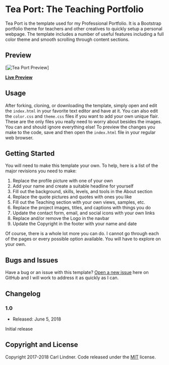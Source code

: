 # Tea Port: The Teaching Portfolio

Tea Port is the template used for my Professional Portfolio. It is a Bootstrap portfolio theme for teachers and other creatives to quickly setup a personal webpage. The template includes a number of useful features including a full color theme and smooth scrolling through content sections.

## Preview

[![Tea Port Preview](https://www.cjlindner.com/img/screenshot.jpg)]

**[Live Preview](https://www.cjlindner.com)**

## Usage

After forking, cloning, or downloading the template, simply open and edit the `index.html` in your favorite text editor and have at it. You can also edit the `color.css` and `theme.css` files if you want to add your own unique flair. These are the only files you really need to worry about besides the images. You can and should ignore everything else! To preview the changes you make to the code, save and then open the `index.html` file in your regular web browser.

## Getting Started

You will need to make this template your own. To help, here is a list of the major revisions you need to make:

1. Replace the profile picture with one of your own
2. Add your name and create a suitable headline for yourself
3. Fill out the background, skills, levels, and tools in the About section
4. Replace the quote pictures and quotes with ones you like
5. Fill out the Teaching section with your own views, samples, etc.
6. Replace the project images, titles, and captions with things you do
7. Update the contact form, email, and social icons with your own links
8. Replace and/or remove the Logo in the navbar
9. Update the Copyright in the footer with your name and date

Of course, there is a whole lot more you can do. I cannot go through each of the pages or every possible option available. You will have to explore on your own.  

## Bugs and Issues

Have a bug or an issue with this template? [Open a new issue](https://github.com/cjlindner/teaport/issues) here on GitHub and I will work to address it as quickly as I can.

## Changelog

### 1.0
* Released: June 5, 2018

Initial release

## Copyright and License

Copyright 2017-2018 Carl Lindner. Code released under the [MIT](https://github.com/cjlindner/teaport/blob/gh-pages/LICENSE) license.

